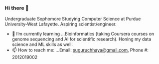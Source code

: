 ### Hi there 👋

<!--
**SuguruChhaya/SuguruChhaya** is a ✨ _special_ ✨ repository because its `README.md` (this file) appears on your GitHub profile.

Here are some ideas to get you started:

- 🔭 I’m currently working on ...
- 🌱 I’m currently learning ...
- 👯 I’m looking to collaborate on ...
- 🤔 I’m looking for help with ...
- 💬 Ask me about ...
- 📫 How to reach me: ...
- 😄 Pronouns: ...
- ⚡ Fun fact: ...
-->

Undergraduate Sophomore Studying Computer Science at Purdue University-West Lafayette. Aspiring scientist/engineer. 
- 🔭 I’m currently learning ...Bioinformatics (taking Coursera courses on genome sequencing and AI for scientific research). Honing my data science and ML skills as well. 
- 📫 How to reach me: ...Email: suguruchhaya@gmail.com, Phone #: 2012019002

